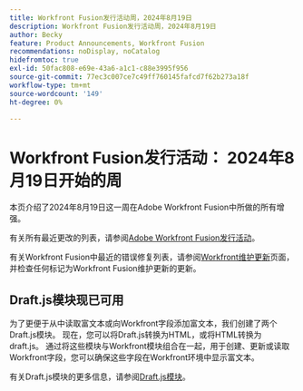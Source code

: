 ```yaml
---
title: Workfront Fusion发行活动周，2024年8月19日
description: Workfront Fusion发行活动周，2024年8月19日
author: Becky
feature: Product Announcements, Workfront Fusion
recommendations: noDisplay, noCatalog
hidefromtoc: true
exl-id: 50fac808-e69e-43a6-a1c1-c88e3995f956
source-git-commit: 77ec3c007ce7c49ff760145fafcd7f62b273a18f
workflow-type: tm+mt
source-wordcount: '149'
ht-degree: 0%

---
```


# Workfront Fusion发行活动： 2024年8月19日开始的周

本页介绍了2024年8月19日这一周在Adobe Workfront Fusion中所做的所有增强。

有关所有最近更改的列表，请参阅[Adobe Workfront Fusion发行活动](/help/workfront-fusion/fusion-product-releases/fusion-release-activity.md)。

有关Workfront Fusion中最近的错误修复列表，请参阅[Workfront维护更新](https://experienceleague.adobe.com/docs/workfront-known-issues/releases/current-updates.html?lang=zh-Hans)页面，并检查任何标记为Workfront Fusion维护更新的更新。

## Draft.js模块现已可用

为了更便于从中读取富文本或向Workfront字段添加富文本，我们创建了两个Draft.js模块。 现在，您可以将Draft.js转换为HTML，或将HTML转换为draft.js。 通过将这些模块与Workfront模块组合在一起，用于创建、更新或读取Workfront字段，您可以确保这些字段在Workfront环境中显示富文本。

有关Draft.js模块的更多信息，请参阅[Draft.js模块](/help/workfront-fusion/references/apps-and-modules/tools-and-transformers/draft-js-modules.md)。
